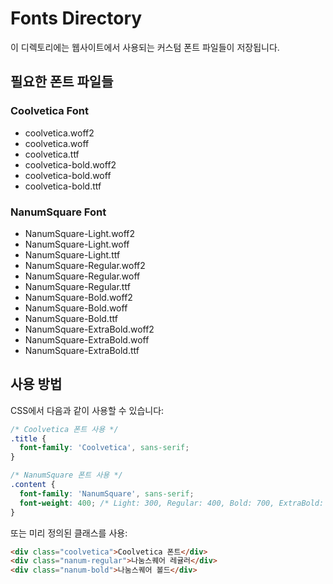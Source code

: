 # Fonts Directory

이 디렉토리에는 웹사이트에서 사용되는 커스텀 폰트 파일들이 저장됩니다.

## 필요한 폰트 파일들

### Coolvetica Font
- coolvetica.woff2
- coolvetica.woff  
- coolvetica.ttf
- coolvetica-bold.woff2
- coolvetica-bold.woff
- coolvetica-bold.ttf

### NanumSquare Font
- NanumSquare-Light.woff2
- NanumSquare-Light.woff
- NanumSquare-Light.ttf
- NanumSquare-Regular.woff2
- NanumSquare-Regular.woff
- NanumSquare-Regular.ttf
- NanumSquare-Bold.woff2
- NanumSquare-Bold.woff
- NanumSquare-Bold.ttf
- NanumSquare-ExtraBold.woff2
- NanumSquare-ExtraBold.woff
- NanumSquare-ExtraBold.ttf

## 사용 방법

CSS에서 다음과 같이 사용할 수 있습니다:

```css
/* Coolvetica 폰트 사용 */
.title {
  font-family: 'Coolvetica', sans-serif;
}

/* NanumSquare 폰트 사용 */
.content {
  font-family: 'NanumSquare', sans-serif;
  font-weight: 400; /* Light: 300, Regular: 400, Bold: 700, ExtraBold: 800 */
}
```

또는 미리 정의된 클래스를 사용:

```html
<div class="coolvetica">Coolvetica 폰트</div>
<div class="nanum-regular">나눔스퀘어 레귤러</div>
<div class="nanum-bold">나눔스퀘어 볼드</div>
```